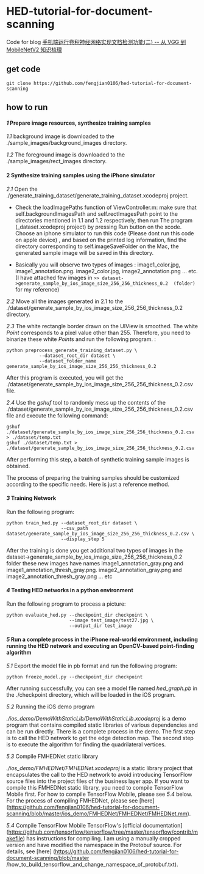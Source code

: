 # HED-tutorial-for-document-scanning
Code for blog [手机端运行卷积神经网络实现文档检测功能(二) -- 从 VGG 到 MobileNetV2 知识梳理](http://fengjian0106.github.io/2018/06/02/Document-Scanning-With-TensorFlow-And-OpenCV-Part-Two/)

## get code
```
git clone https://github.com/fengjian0106/hed-tutorial-for-document-scanning
```

## how to run
#### _1_ Prepare image resources, synthesize training samples

_1.1_ background image is downloaded to the ./sample\_images/background\_images directory.  

_1.2_ The foreground image is downloaded to the ./sample\_images/rect\_images directory.

#### 2 Synthesize training samples using the iPhone simulator
_2.1_ Open the ./generate\_training\_dataset/generate\_training\_dataset.xcodeproj project.

- Check the loadImagePaths function of ViewController.m: make sure that self.backgroundImagesPath and self.rectImagesPath point to the directories mentioned in 1.1 and 1.2 respectively, then run The program (_dataset.xcodeproj project) by pressing Run button on the xcode. Choose an iphone simulator to run this code (Please dont run this code on apple device) , and based on the printed log information, find the directory corresponding to self.imageSaveFolder on the Mac, the generated sample image will be saved in this directory.

- Basically you will observe two types of images : image1_color.jpg, image1_annotation.png. image2_color.jpg, image2_annotation.png ... etc. (I have attached few images in ```>> dataset->generate_sample_by_ios_image_size_256_256_thickness_0.2  (folder)``` for my reference)

_2.2_ Move all the images generated in 2.1 to the ./dataset/generate\_sample\_by\_ios\_image\_size\_256\_256\_thickness\_0.2 directory.

_2.3_ The white rectangle border drawn on the UIView is smoothed. The white *Point* corresponds to a pixel value other than 255. Therefore, you need to binarize these white *Point*s and run the following program. :

```
python preprocess_generate_training_dataset.py \
			--dataset_root_dir dataset \
			--dataset_folder_name generate_sample_by_ios_image_size_256_256_thickness_0.2
```                                        

After this program is executed, you will get the ./dataset/generate\_sample\_by\_ios\_image\_size\_256\_256\_thickness\_0.2.csv file.

_2.4_ Use the *gshuf* tool to randomly mess up the contents of the ./dataset/generate\_sample\_by\_ios\_image\_size\_256\_256\_thickness\_0.2.csv file and execute the following command:

```
gshuf ./dataset/generate_sample_by_ios_image_size_256_256_thickness_0.2.csv > ./dataset/temp.txt
gshuf ./dataset/temp.txt > ./dataset/generate_sample_by_ios_image_size_256_256_thickness_0.2.csv
```

After performing this step, a batch of synthetic training sample images is obtained.

The process of preparing the training samples should be customized according to the specific needs. Here is just a reference method. 

#### _3_ Training Network
Run the following program:

```
python train_hed.py --dataset_root_dir dataset \
                    --csv_path dataset/generate_sample_by_ios_image_size_256_256_thickness_0.2.csv \
                    --display_step 5
```
After the training is done you get additional two types of images in the dataset->generate_sample_by_ios_image_size_256_256_thickness_0.2 folder these new images have names image1_annotation_gray.png and image1_annotation_thresh_gray.png. image2_annotation_gray.png and image2_annotation_thresh_gray.png ... etc

#### _4_ Testing HED networks in a python environment
Run the following program to process a picture:

```
python evaluate_hed.py --checkpoint_dir checkpoint \
                       --image test_image/test27.jpg \
                       --output_dir test_image
```

#### _5_ Run a complete process in the iPhone real-world environment, including running the HED network and executing an OpenCV-based point-finding algorithm
_5.1_ Export the model file in pb format and run the following program:

```
python freeze_model.py --checkpoint_dir checkpoint
```

After running successfully, you can see a model file named *hed_graph.pb* in the ./checkpoint directory, which will be loaded in the iOS program.

_5.2_ Running the iOS demo program

*./ios\_demo/DemoWithStaticLib/DemoWithStaticLib.xcodeproj* is a demo program that contains compiled static libraries of various dependencies and can be run directly. There is a complete process in the demo. The first step is to call the HED network to get the edge detection map. The second step is to execute the algorithm for finding the quadrilateral vertices.

_5.3_ Compile FMHEDNet static library

*./ios\_demo/FMHEDNet/FMHEDNet.xcodeproj* is a static library project that encapsulates the call to the HED network to avoid introducing TensorFlow source files into the project files of the business layer app. If you want to compile this FMHEDNet static library, you need to compile TensorFlow Mobile first. For how to compile TensorFlow Mobile, please see _5.4_ below. For the process of compiling FMHEDNet, please see [here] (https://github.com/fengjian0106/hed-tutorial-for-document-scanning/blob/master/ios_demo/FMHEDNet/FMHEDNet/FMHEDNet.mm).

_5.4_ Compile TensorFlow Mobile
TensorFlow's [official documentation] (https://github.com/tensorflow/tensorflow/tree/master/tensorflow/contrib/makefile) has instructions for compiling. I am using a manually cropped version and have modified the namespace in the Protobuf source. For details, see [here] (https://github.com/fengjian0106/hed-tutorial-for-document-scanning/blob/master /how_to_build_tensorflow_and_change_namespace_of_protobuf.txt).

